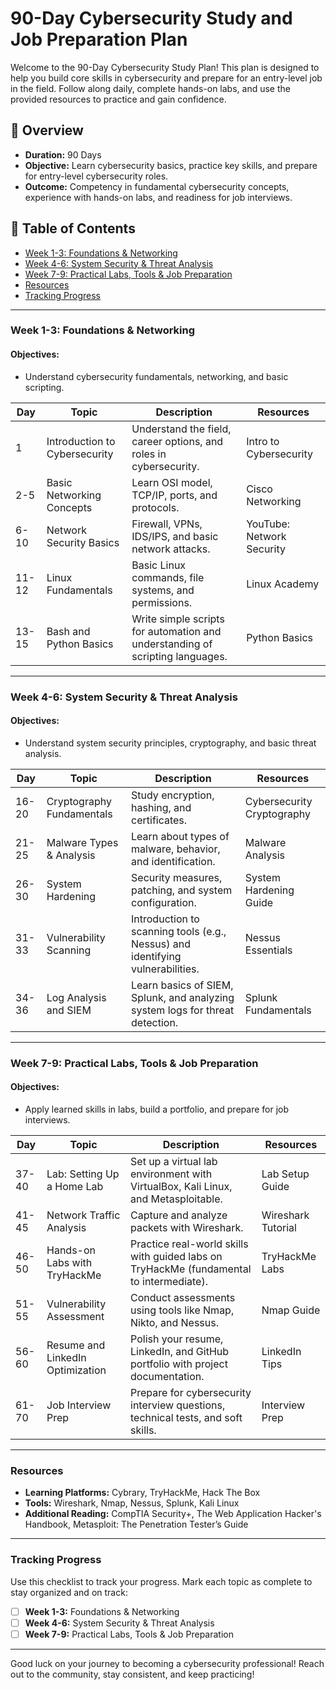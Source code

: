 # 90-Day Cybersecurity Study and Job Preparation Plan

Welcome to the 90-Day Cybersecurity Study Plan! This plan is designed to help you build core skills in cybersecurity and prepare for an entry-level job in the field. Follow along daily, complete hands-on labs, and use the provided resources to practice and gain confidence.

## 📅 Overview
- **Duration:** 90 Days
- **Objective:** Learn cybersecurity basics, practice key skills, and prepare for entry-level cybersecurity roles.
- **Outcome:** Competency in fundamental cybersecurity concepts, experience with hands-on labs, and readiness for job interviews.

## 🔖 Table of Contents
- [Week 1-3: Foundations & Networking](#week-1-3-foundations--networking)
- [Week 4-6: System Security & Threat Analysis](#week-4-6-system-security--threat-analysis)
- [Week 7-9: Practical Labs, Tools & Job Preparation](#week-7-9-practical-labs-tools--job-preparation)
- [Resources](#resources)
- [Tracking Progress](#tracking-progress)

---

### Week 1-3: Foundations & Networking
#### Objectives:
- Understand cybersecurity fundamentals, networking, and basic scripting.

| Day | Topic                        | Description                                                                                       | Resources              |
|-----|-------------------------------|---------------------------------------------------------------------------------------------------|------------------------|
| 1   | Introduction to Cybersecurity | Understand the field, career options, and roles in cybersecurity.                                 | Intro to Cybersecurity |
| 2-5 | Basic Networking Concepts     | Learn OSI model, TCP/IP, ports, and protocols.                                                    | Cisco Networking       |
| 6-10| Network Security Basics       | Firewall, VPNs, IDS/IPS, and basic network attacks.                                               | YouTube: Network Security |
| 11-12| Linux Fundamentals           | Basic Linux commands, file systems, and permissions.                                              | Linux Academy          |
| 13-15| Bash and Python Basics       | Write simple scripts for automation and understanding of scripting languages.                     | Python Basics          |

---

### Week 4-6: System Security & Threat Analysis
#### Objectives:
- Understand system security principles, cryptography, and basic threat analysis.

| Day   | Topic                    | Description                                                        | Resources               |
|-------|---------------------------|--------------------------------------------------------------------|-------------------------|
| 16-20 | Cryptography Fundamentals | Study encryption, hashing, and certificates.                       | Cybersecurity Cryptography |
| 21-25 | Malware Types & Analysis  | Learn about types of malware, behavior, and identification.        | Malware Analysis        |
| 26-30 | System Hardening          | Security measures, patching, and system configuration.             | System Hardening Guide  |
| 31-33 | Vulnerability Scanning    | Introduction to scanning tools (e.g., Nessus) and identifying vulnerabilities. | Nessus Essentials |
| 34-36 | Log Analysis and SIEM     | Learn basics of SIEM, Splunk, and analyzing system logs for threat detection. | Splunk Fundamentals |

---

### Week 7-9: Practical Labs, Tools & Job Preparation
#### Objectives:
- Apply learned skills in labs, build a portfolio, and prepare for job interviews.

| Day   | Topic                     | Description                                                      | Resources           |
|-------|----------------------------|------------------------------------------------------------------|---------------------|
| 37-40 | Lab: Setting Up a Home Lab | Set up a virtual lab environment with VirtualBox, Kali Linux, and Metasploitable. | Lab Setup Guide |
| 41-45 | Network Traffic Analysis   | Capture and analyze packets with Wireshark.                      | Wireshark Tutorial  |
| 46-50 | Hands-on Labs with TryHackMe | Practice real-world skills with guided labs on TryHackMe (fundamental to intermediate). | TryHackMe Labs |
| 51-55 | Vulnerability Assessment   | Conduct assessments using tools like Nmap, Nikto, and Nessus.    | Nmap Guide          |
| 56-60 | Resume and LinkedIn Optimization | Polish your resume, LinkedIn, and GitHub portfolio with project documentation. | LinkedIn Tips  |
| 61-70 | Job Interview Prep         | Prepare for cybersecurity interview questions, technical tests, and soft skills. | Interview Prep |

---

### Resources
- **Learning Platforms:** Cybrary, TryHackMe, Hack The Box
- **Tools:** Wireshark, Nmap, Nessus, Splunk, Kali Linux
- **Additional Reading:** CompTIA Security+, The Web Application Hacker's Handbook, Metasploit: The Penetration Tester’s Guide

---

### Tracking Progress
Use this checklist to track your progress. Mark each topic as complete to stay organized and on track:

- [ ] **Week 1-3:** Foundations & Networking
- [ ] **Week 4-6:** System Security & Threat Analysis
- [ ] **Week 7-9:** Practical Labs, Tools & Job Preparation

---

Good luck on your journey to becoming a cybersecurity professional! Reach out to the community, stay consistent, and keep practicing!
